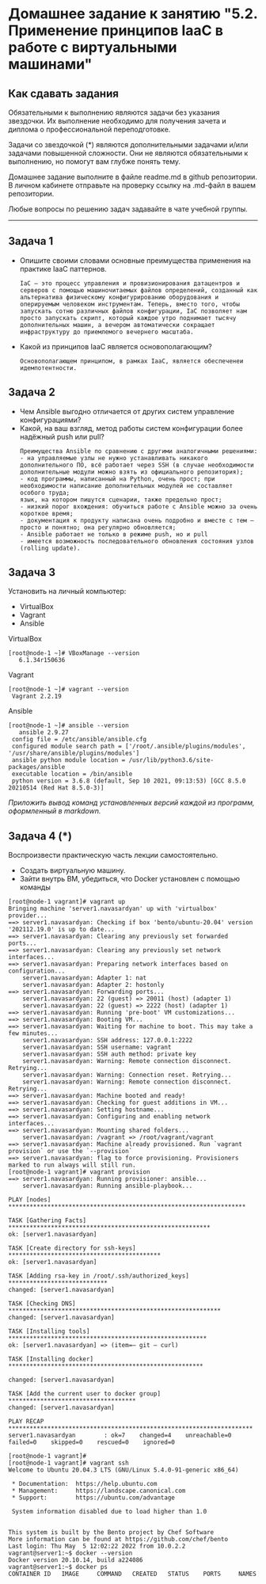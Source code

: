 
# Домашнее задание к занятию "5.2. Применение принципов IaaC в работе с виртуальными машинами"

## Как сдавать задания

Обязательными к выполнению являются задачи без указания звездочки. Их выполнение необходимо для получения зачета и диплома о профессиональной переподготовке.

Задачи со звездочкой (*) являются дополнительными задачами и/или задачами повышенной сложности. Они не являются обязательными к выполнению, но помогут вам глубже понять тему.

Домашнее задание выполните в файле readme.md в github репозитории. В личном кабинете отправьте на проверку ссылку на .md-файл в вашем репозитории.

Любые вопросы по решению задач задавайте в чате учебной группы.

---

## Задача 1

- Опишите своими словами основные преимущества применения на практике IaaC паттернов.
  ```
  IaC — это процесс управления и провизионирования датацентров и серверов с помощью машиночитаемых файлов определений, созданный как альтернатива физическому конфигурированию оборудования и оперируемым человеком инструментам. Теперь, вместо того, чтобы запускать сотню различных файлов конфигурации, IaC позволяет нам просто запускать скрипт, который каждое утро поднимает тысячу дополнительных машин, а вечером автоматически сокращает инфраструктуру до приемлемого вечернего масштаба.
  ```
- Какой из принципов IaaC является основополагающим?
  ```
  Основополагающем принципом, в рамках IaaC, является обеспеченеи идемпотентности. 
  ```
## Задача 2

- Чем Ansible выгодно отличается от других систем управление конфигурациями?
- Какой, на ваш взгляд, метод работы систем конфигурации более надёжный push или pull? 
  ```
  Преимущества Ansible по сравнению с другими аналогичными решениями:
  - на управляемые узлы не нужно устанавливать никакого дополнительного ПО, всё работает через SSH (в случае необходимости дополнительные модули можно взять из официального репозитория);
  - код программы, написанный на Python, очень прост; при необходимости написание дополнительных модулей не составляет особого труда;
  язык, на котором пишутся сценарии, также предельно прост;
  - низкий порог вхождения: обучиться работе с Ansible можно за очень короткое время;
  - документация к продукту написана очень подробно и вместе с тем — просто и понятно; она регулярно обновляется;
  - Ansible работает не только в режиме push, но и pull
  - имеется возможность последовательного обновления состояния узлов (rolling update).
  ```

## Задача 3

Установить на личный компьютер:

- VirtualBox
- Vagrant
- Ansible

 VirtualBox
 ```
 [root@node-1 ~]# VBoxManage --version
    6.1.34r150636
 ```
 Vagrant
 ```
 [root@node-1 ~]# vagrant --version
  Vagrant 2.2.19
 ```
 Ansible
 ```
 [root@node-1 ~]# ansible --version
    ansible 2.9.27
  config file = /etc/ansible/ansible.cfg
  configured module search path = ['/root/.ansible/plugins/modules', '/usr/share/ansible/plugins/modules']
  ansible python module location = /usr/lib/python3.6/site-packages/ansible
  executable location = /bin/ansible
  python version = 3.6.8 (default, Sep 10 2021, 09:13:53) [GCC 8.5.0 20210514 (Red Hat 8.5.0-3)]
 ```

*Приложить вывод команд установленных версий каждой из программ, оформленный в markdown.*

## Задача 4 (*)

Воспроизвести практическую часть лекции самостоятельно.

- Создать виртуальную машину.
- Зайти внутрь ВМ, убедиться, что Docker установлен с помощью команды
```
[root@node-1 vagrant]# vagrant up
Bringing machine 'server1.navasardyan' up with 'virtualbox' provider...
==> server1.navasardyan: Checking if box 'bento/ubuntu-20.04' version '202112.19.0' is up to date...
==> server1.navasardyan: Clearing any previously set forwarded ports...
==> server1.navasardyan: Clearing any previously set network interfaces...
==> server1.navasardyan: Preparing network interfaces based on configuration...
    server1.navasardyan: Adapter 1: nat
    server1.navasardyan: Adapter 2: hostonly
==> server1.navasardyan: Forwarding ports...
    server1.navasardyan: 22 (guest) => 20011 (host) (adapter 1)
    server1.navasardyan: 22 (guest) => 2222 (host) (adapter 1)
==> server1.navasardyan: Running 'pre-boot' VM customizations...
==> server1.navasardyan: Booting VM...
==> server1.navasardyan: Waiting for machine to boot. This may take a few minutes...
    server1.navasardyan: SSH address: 127.0.0.1:2222
    server1.navasardyan: SSH username: vagrant
    server1.navasardyan: SSH auth method: private key
    server1.navasardyan: Warning: Remote connection disconnect. Retrying...
    server1.navasardyan: Warning: Connection reset. Retrying...
    server1.navasardyan: Warning: Remote connection disconnect. Retrying...
==> server1.navasardyan: Machine booted and ready!
==> server1.navasardyan: Checking for guest additions in VM...
==> server1.navasardyan: Setting hostname...
==> server1.navasardyan: Configuring and enabling network interfaces...
==> server1.navasardyan: Mounting shared folders...
    server1.navasardyan: /vagrant => /root/vagrant/vagrant
==> server1.navasardyan: Machine already provisioned. Run `vagrant provision` or use the `--provision`
==> server1.navasardyan: flag to force provisioning. Provisioners marked to run always will still run.
[root@node-1 vagrant]# vagrant provision
==> server1.navasardyan: Running provisioner: ansible...
    server1.navasardyan: Running ansible-playbook...

PLAY [nodes] *******************************************************************

TASK [Gathering Facts] *********************************************************
ok: [server1.navasardyan]

TASK [Create directory for ssh-keys] *******************************************
ok: [server1.navasardyan]

TASK [Adding rsa-key in /root/.ssh/authorized_keys] ****************************
changed: [server1.navasardyan]

TASK [Checking DNS] ************************************************************
changed: [server1.navasardyan]

TASK [Installing tools] ********************************************************
ok: [server1.navasardyan] => (item=— git — curl)

TASK [Installing docker] *******************************************************

changed: [server1.navasardyan]

TASK [Add the current user to docker group] ************************************
changed: [server1.navasardyan]

PLAY RECAP *********************************************************************
server1.navasardyan        : ok=7    changed=4    unreachable=0    failed=0    skipped=0    rescued=0    ignored=0

[root@node-1 vagrant]#
[root@node-1 vagrant]# vagrant ssh
Welcome to Ubuntu 20.04.3 LTS (GNU/Linux 5.4.0-91-generic x86_64)

 * Documentation:  https://help.ubuntu.com
 * Management:     https://landscape.canonical.com
 * Support:        https://ubuntu.com/advantage

 System information disabled due to load higher than 1.0


This system is built by the Bento project by Chef Software
More information can be found at https://github.com/chef/bento
Last login: Thu May  5 12:02:22 2022 from 10.0.2.2
vagrant@server1:~$ docker --version
Docker version 20.10.14, build a224086
vagrant@server1:~$ docker ps
CONTAINER ID   IMAGE     COMMAND   CREATED   STATUS    PORTS     NAMES
```
